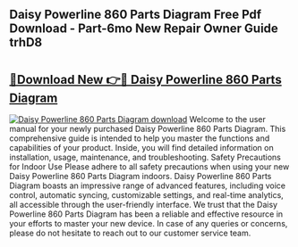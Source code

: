 ## Daisy Powerline 860 Parts Diagram Free Pdf Download - Part-6mo New Repair Owner Guide trhD8

# <h2><a href="http://dfm16qk.blite.top/?on=Daisy+Powerline+860+Parts+Diagram">🔗Download New 👉🔴 Daisy Powerline 860 Parts Diagram</a></h2>

[![Daisy Powerline 860 Parts Diagram download](https://i.imgur.com/lujVjoI.png)](http://dfm16qk.blite.top/?on=Daisy+Powerline+860+Parts+Diagram)
Welcome to the user manual for your newly purchased Daisy Powerline 860 Parts Diagram. This comprehensive guide is intended to help you master the functions and capabilities of your product. Inside, you will find detailed information on installation, usage, maintenance, and troubleshooting. Safety Precautions for Indoor Use Please adhere to all safety precautions when using your new Daisy Powerline 860 Parts Diagram indoors. Daisy Powerline 860 Parts Diagram boasts an impressive range of advanced features, including voice control, automatic syncing, customizable settings, and real-time analytics, all accessible through the user-friendly interface. We trust that the Daisy Powerline 860 Parts Diagram has been a reliable and effective resource in your efforts to master your new device. In case of any queries or concerns, please do not hesitate to reach out to our customer service team.
